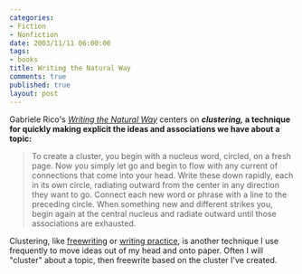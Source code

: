 ```yaml
--- 
categories: 
- Fiction
- Nonfiction
date: 2003/11/11 06:00:00
tags: 
- books
title: Writing the Natural Way
comments: true
published: true
layout: post
---
```


Gabriele Rico's  <em><a href="http://www.amazon.com/exec/obidos/ASIN/0874772362/dalehemer-20">Writing the Natural Way</a> </em>centers on <strong><em>clustering,</em> a technique for quickly making explicit the ideas and associations we have about a topic: </strong>
<blockquote> To create a cluster, you begin with a nucleus word, circled, on a fresh page. Now you simply let go and begin to flow with any current of connections that come into your head. Write these down rapidly, each in its own circle, radiating outward from the center in any direction they want to go. Connect each new word or phrase with a line to the preceding circle. When something new and different strikes you, begin again at the central nucleus and radiate outward until those associations are exhausted.</blockquote>
Clustering, like <a href="http://www.dhemery.com/dalewriting/2003/11/writing_with_power">freewriting</a> or <a href="http://www.dhemery.com/dalewriting/2003/11/writing_down_the_bones">writing practice</a>, is another technique I use frequently to move ideas out of my head and onto paper. Often I will "cluster" about a topic, then freewrite based on the cluster I've created.
